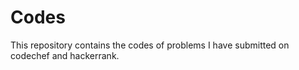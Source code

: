 Codes
=====
This repository contains the codes of problems I have submitted on codechef and hackerrank.
